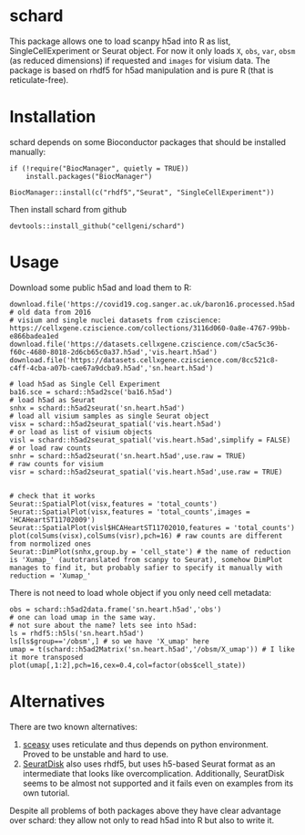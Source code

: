 # schard
This package allows one to load scanpy h5ad into R as list, SingleCellExperiment or Seurat object. For now it only loads `X`, `obs`, `var`, `obsm` (as reduced dimensions) if requested and `images` for visium data. 
The package is based on rhdf5 for h5ad manipulation and is pure R (that is reticulate-free).

# Installation
schard depends on some Bioconductor packages that should be installed manually:
```
if (!require("BiocManager", quietly = TRUE))
    install.packages("BiocManager")

BiocManager::install(c("rhdf5","Seurat", "SingleCellExperiment"))
```

Then install schard from github
```
devtools::install_github("cellgeni/schard")
```

# Usage
Download some public h5ad and load them to R:
```
download.file('https://covid19.cog.sanger.ac.uk/baron16.processed.h5ad','ba16.h5ad') # old data from 2016
# visium and single nuclei datasets from cziscience: https://cellxgene.cziscience.com/collections/3116d060-0a8e-4767-99bb-e866badea1ed
download.file('https://datasets.cellxgene.cziscience.com/c5ac5c36-f60c-4680-8018-2d6cb65c0a37.h5ad','vis.heart.h5ad')
download.file('https://datasets.cellxgene.cziscience.com/8cc521c8-c4ff-4cba-a07b-cae67a9dcba9.h5ad','sn.heart.h5ad')

# load h5ad as Single Cell Experiment
ba16.sce = schard::h5ad2sce('ba16.h5ad')
# load h5ad as Seurat
snhx = schard::h5ad2seurat('sn.heart.h5ad')
# load all visium samples as single Seurat object
visx = schard::h5ad2seurat_spatial('vis.heart.h5ad')
# or load as list of visium objects
visl = schard::h5ad2seurat_spatial('vis.heart.h5ad',simplify = FALSE)
# or load raw counts
snhr = schard::h5ad2seurat('sn.heart.h5ad',use.raw = TRUE)
# raw counts for visium
visr = schard::h5ad2seurat_spatial('vis.heart.h5ad',use.raw = TRUE)


# check that it works
Seurat::SpatialPlot(visx,features = 'total_counts')
Seurat::SpatialPlot(visx,features = 'total_counts',images = 'HCAHeartST11702009')
Seurat::SpatialPlot(visl$HCAHeartST11702010,features = 'total_counts')
plot(colSums(visx),colSums(visr),pch=16) # raw counts are different from normolized ones
Seurat::DimPlot(snhx,group.by = 'cell_state') # the name of reduction is 'Xumap_' (autotranslated from scanpy to Seurat), somehow DimPlot manages to find it, but probably safier to specify it manually with reduction = 'Xumap_'
```

There is not need to load whole object if you only need cell metadata:
```
obs = schard::h5ad2data.frame('sn.heart.h5ad','obs')
# one can load umap in the same way.
# not sure about the name? lets see into h5ad:
ls = rhdf5::h5ls('sn.heart.h5ad')
ls[ls$group=='/obsm',] # so we have 'X_umap' here
umap = t(schard::h5ad2Matrix('sn.heart.h5ad','/obsm/X_umap')) # I like it more transposed
plot(umap[,1:2],pch=16,cex=0.4,col=factor(obs$cell_state))
```

# Alternatives
There are two known alternatives:
1. [sceasy](https://github.com/cellgeni/sceasy) uses reticulate and thus depends on python environment. Proved to be unstable and hard to use.
2. [SeuratDisk](https://github.com/mojaveazure/seurat-disk) also uses rhdf5, but uses h5-based Seurat format as an intermediate that looks like overcomplication. Additionally,  SeuratDisk seems to be almost not supported and it fails even on examples from its own tutorial.

Despite all problems of both packages above they have clear advantage over schard: they allow not only to read h5ad into R but also to write it.
